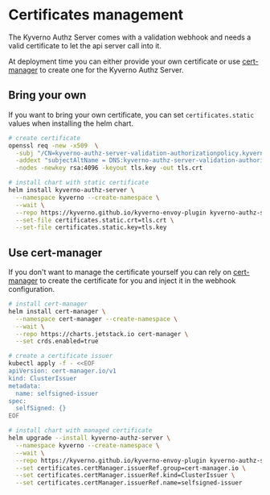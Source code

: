 # Certificates management

The Kyverno Authz Server comes with a validation webhook and needs a valid certificate to let the api server call into it.

At deployment time you can either provide your own certificate or use [cert-manager](https://cert-manager.io) to create one for the Kyverno Authz Server.

## Bring your own

If you want to bring your own certificate, you can set `certificates.static` values when installing the helm chart.

```bash
# create certificate
openssl req -new -x509  \
  -subj "/CN=kyverno-authz-server-validation-authorizationpolicy.kyverno.svc" \
  -addext "subjectAltName = DNS:kyverno-authz-server-validation-authorizationpolicy.kyverno.svc" \
  -nodes -newkey rsa:4096 -keyout tls.key -out tls.crt

# install chart with static certificate
helm install kyverno-authz-server \
  --namespace kyverno --create-namespace \
  --wait \
  --repo https://kyverno.github.io/kyverno-envoy-plugin kyverno-authz-server \
  --set-file certificates.static.crt=tls.crt \
  --set-file certificates.static.key=tls.key
```

## Use cert-manager

If you don't want to manage the certificate yourself you can rely on [cert-manager](https://cert-manager.io) to create the certificate for you and inject it in the webhook configuration.

```bash
# install cert-manager
helm install cert-manager \
  --namespace cert-manager --create-namespace \
  --wait \
  --repo https://charts.jetstack.io cert-manager \
  --set crds.enabled=true

# create a certificate issuer
kubectl apply -f - <<EOF
apiVersion: cert-manager.io/v1
kind: ClusterIssuer
metadata:
  name: selfsigned-issuer
spec:
  selfSigned: {}
EOF

# install chart with managed certificate
helm upgrade --install kyverno-authz-server \
  --namespace kyverno --create-namespace \
  --wait \
  --repo https://kyverno.github.io/kyverno-envoy-plugin kyverno-authz-server \
  --set certificates.certManager.issuerRef.group=cert-manager.io \
  --set certificates.certManager.issuerRef.kind=ClusterIssuer \
  --set certificates.certManager.issuerRef.name=selfsigned-issuer
```
